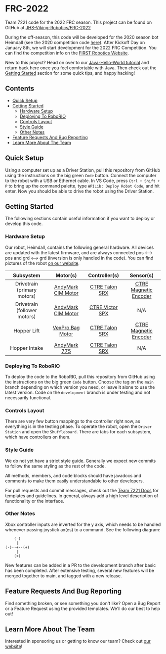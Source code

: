 # FRC-2022

Team 7221 code for the 2022 FRC season. This project can be found on GitHub at [JHS-Viking-Robotics/FRC-2022](https://github.com/JHS-Viking-Robotics/FRC-2022)

During the off-season, this code will be developed for the 2020 season bot Heimdall (see the 2020 competition code [here](https://github.com/JHS-Viking-Robotics/FRC-2020)). After Kickoff Day on January 8th, we will start development for the 2022 FRC Competition. You can find the competition info on the [FIRST Robotics Website](https://www.firstinspires.org/).

New to this project? Head on over to our [Java-Hello-World tutorial](https://github.com/JHS-Viking-Robotics/Java-Hello-World) and return back here once you feel comfortable with Java. Then check out the [Getting Started](#getting-started) section for some quick tips, and happy hacking!

## Contents

- [Quick Setup](#quick-setup)
- [Getting Started](#getting-started)
  - [Hardware Setup](#hardware-setup)
  - [Deploying To RoboRIO](#deploying-to-roborio)
  - [Controls Layout](#controls-layout)
  - [Style Guide](#style-guide)
  - [Other Notes](#other-notes)
- [Feature Requests And Bug Reporting](#feature-requests-and-bug-reporting)
- [Learn More About The Team](#learn-more-about-the-team)

## Quick Setup

Using a computer set up as a Driver Station, pull this repository from GitHub using the instructions on the big green ```Code``` button. Connect the computer to the robot with a USB or Ethernet cable. In VS Code, press ```Ctrl + Shift + P``` to bring up the command palette, type ```WPILib: Deploy Robot Code```, and hit enter. Now you should be able to drive the robot using the Driver Station.

## Getting Started

The following sections contain useful information if you want to deploy or develop this code.

### Hardware Setup

Our robot, Heimdall, contains the following general hardware. All devices are updated with the latest firmware, and are always connected pos <--> pos and grd <--> grd (inversion is only handled in the code). You can find pictures of the robot [on our website](https://www.jhsvikingrobotics.com/this-year-s-robots).

Subsystem | Motor(s) | Controller(s) | Sensor(s)
:-:|:-:|:-:|:-:
Drivetrain (primary motors) | [AndyMark CIM Motor](https://www.andymark.com/categories/motors) | [CTRE Talon SRX](http://www.ctr-electronics.com/control-system/motor-control/talon-srx.html) | [CTRE Magnetic Encoder](http://www.ctr-electronics.com/sensors/srx-magnetic-encoder.html)
Drivetrain (follower motors) | [AndyMark CIM Motor](https://www.andymark.com/categories/motors) | [CTRE Victor SPX](http://www.ctr-electronics.com/control-system/motor-control/victor-spx.html) | N/A
Hopper Lift | [VexPro Bag Motor](https://www.vexrobotics.com/217-3351.html) | [CTRE Talon SRX](http://www.ctr-electronics.com/control-system/motor-control/talon-srx.html) | [CTRE Magnetic Encoder](http://www.ctr-electronics.com/sensors/srx-magnetic-encoder.html)
Hopper Intake | [AndyMark 775](https://www.andymark.com/categories/motors) | [CTRE Talon SRX](http://www.ctr-electronics.com/control-system/motor-control/talon-srx.html) | N/A

### Deploying To RoboRIO

To deploy the code to the RoboRIO, pull this repository from GitHub using the instructions on the big green ```Code``` button. Choose the tag on the ```main``` branch depending on which version you need, or leave it alone to use the latest version. Code on the ```development``` branch is under testing and not necessarily functional.

### Controls Layout

There are very few button mappings to the controller right now, as everything is in the testing phase. To operate the robot, open the ```Driver Station``` and open the ```Shuffleboard```. There are tabs for each subsystem, which have controllers on them.

### Style Guide

We do not yet have a strict style guide. Generally we expect new commits to follow the same styling as the rest of the code.

All methods, members, and code blocks should have javadocs and comments to make them easily understandable to other developers.

For pull requests and commit messages, check out the [Team 7221 Docs](https://jhs-viking-robotics.github.io/Java-Hello-World/) for templates and guidelines. In general, always add a high level description of functionality or the interface.

### Other Notes

Xbox controller inputs are inverted for the y axis, which needs to be handled whenever passing joystick ax(es) to a command. See the following diagram:

```plaintext
    (-)
     |
(-)--+--(+)
     |
    (+)
```

New features can be added in a PR to the development branch after basic has been completed. After extensive testing, several new features will be merged together to main, and tagged with a new release.

## Feature Requests And Bug Reporting

Find something broken, or see something you don't like? Open a Bug Report or a Feature Request using the provided templates. We'll do our best to help out!

## Learn More About The Team

Interested in sponsoring us or getting to know our team? Check out [our website](https://www.jhsvikingrobotics.com/)!
